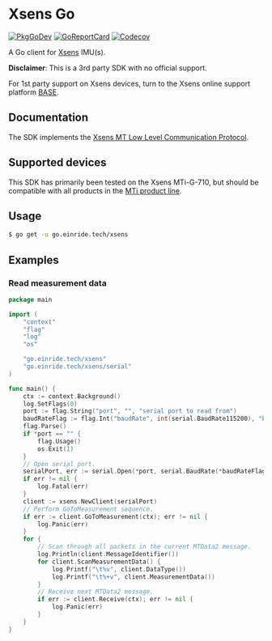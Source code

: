Xsens Go
========

[![PkgGoDev](https://pkg.go.dev/badge/go.einride.tech/xsens)](https://pkg.go.dev/go.einride.tech/xsens) [![GoReportCard](https://goreportcard.com/badge/go.einride.tech/xsens)](https://goreportcard.com/report/go.einride.tech/xsens) [![Codecov](https://codecov.io/gh/einride/xsens-go/branch/master/graph/badge.svg)](https://codecov.io/gh/einride/xsens-go)

A Go client for [Xsens](https://xsens.com) IMU(s).

**Disclaimer**: This is a 3rd party SDK with no official support.

For 1st party support on Xsens devices, turn to the Xsens online support platform [BASE](https://base.xsens.com/hc/en-us).

Documentation
-------------

The SDK implements the [Xsens MT Low Level Communication Protocol](https://www.xsens.com/hubfs/Downloads/Manuals/MT_Low-Level_Documentation.pdf).

Supported devices
-----------------

This SDK has primarily been tested on the Xsens MTi-G-710, but should be compatible with all products in the [MTi product line](https://www.xsens.com/mti-products).

Usage
-----

```bash
$ go get -u go.einride.tech/xsens
```

Examples
--------

### Read measurement data

```go
package main

import (
	"context"
	"flag"
	"log"
	"os"

	"go.einride.tech/xsens"
	"go.einride.tech/xsens/serial"
)

func main() {
	ctx := context.Background()
	log.SetFlags(0)
	port := flag.String("port", "", "serial port to read from")
	baudRateFlag := flag.Int("baudRate", int(serial.BaudRate115200), "baud rate for serial port")
	flag.Parse()
	if *port == "" {
		flag.Usage()
		os.Exit(1)
	}
	// Open serial port.
	serialPort, err := serial.Open(*port, serial.BaudRate(*baudRateFlag))
	if err != nil {
		log.Fatal(err)
	}
	client := xsens.NewClient(serialPort)
	// Perform GoToMeasurement sequence.
	if err := client.GoToMeasurement(ctx); err != nil {
		log.Panic(err)
	}
	for {
		// Scan through all packets in the current MTData2 message.
		log.Println(client.MessageIdentifier())
		for client.ScanMeasurementData() {
			log.Printf("\t%v", client.DataType())
			log.Printf("\t%+v", client.MeasurementData())
		}
		// Receive next MTData2 message.
		if err := client.Receive(ctx); err != nil {
			log.Panic(err)
		}
	}
}
```
